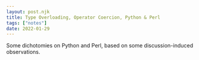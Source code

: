 ```yaml
---
layout: post.njk
title: Type Overloading, Operator Coercion, Python & Perl
tags: ["notes"]
date: 2022-01-29
---
```

Some dichotomies on Python and Perl, based on some discussion-induced observations.